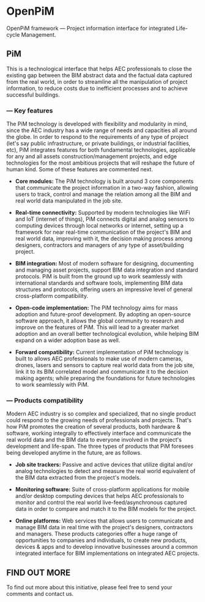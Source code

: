# OpenPiM
OpenPiM framework — Project information interface for integrated Life-cycle Management.




## PiM
This is a technological interface that helps AEC professionals to close the existing gap between the BIM abstract data and the factual data captured from the real world, in order to streamline all the manipulation of project information, to reduce costs due to inefficient processes and to achieve successful buildings.



### **— Key features**
The PiM technology is developed with flexibility and modularity in mind, since the AEC industry has a wide range of needs and capacities all around the globe. In order to respond to the requirements of any type of project (let's say public infrastructure, or private buildings, or industrial facilities, etc), PiM integrates features for both fundamental technologies, applicable for any and all assets construction/management projects, and edge technologies for the most ambitious projects that will reshape the future of human kind. Some of these features are commented next.



* **Core modules:**  The PiM technology is built around 3 core components that communicate the project information in a two-way fashion, allowing users to track, control and manage the relation among all the BIM and real world data manipulated in the job site.


* **Real-time connectivity:** Supported by modern technologies like WiFi and IoT (internet of things), PiM connects digital and analog sensors to computing devices through local networks or internet, setting up a framework for near real-time communication of the project's BIM and real world data, improving with it, the decision making process among designers, contractors and managers of any type of asset/building project.


* **BIM integration:** Most of modern software for designing, documenting and managing asset projects, support BIM data integration and standard protocols. PiM is built from the ground up to work seamlessly with international standards and software tools, implementing BIM data structures and protocols, offering users an impressive level of general cross-platform compatibility.


* **Open-code implementation:** The PiM technology aims for mass adoption and future-proof development. By adopting an open-source software approach, it allows the global community to research and improve on the features of PiM. This will lead to a greater market adoption and an overall better technological evolution, while helping BIM expand on a wider adoption base as well.


* **Forward compatibility:** Current implementation of PiM technology is built to allows AEC professionals to make use of modern cameras, drones, lasers and sensors to capture real world data from the job site, link it to its BIM correlated model and communicate it to the decision making agents; while preparing the foundations for future technologies to work seamlessly with PiM.




### — Products compatibility 
Modern AEC industry is so complex and specialized, that no single product could respond to the growing needs of professionals and projects. That's how PiM promotes the creation of several products, both hardware & software, working integrally to effectively interface and communicate the real world data and the BIM data to everyone involved in the project's development and life-span. The three types of products that PiM foresees being developed anytime in the future, are as follows.



* **Job site trackers:** Passive and active devices that utilize digital and/or analog technologies to detect and measure the real world equivalent of the BIM data extracted from the project's models.


* **Monitoring software:** Suite of cross-platform applications for mobile and/or desktop computing devices that helps AEC professionals to monitor and control the real world live-feed/asynchronous captured data in order to compare and match it to the BIM models for the project.


* **Online platforms:** Web services that allows users to communicate and manage BIM data in real time with the project's designers, contractors and managers.
These products categories offer a huge range of opportunities to companies and individuals, to create new products, devices & apps and to develop innovative businesses around a common integrated interface for BIM implementations on integrated AEC projects.


## FIND OUT MORE
To find out more about this initiative, please feel free to send your comments and contact us.
